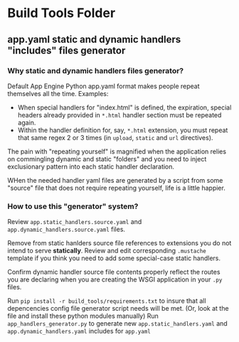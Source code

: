 # Build Tools Folder

## app.yaml static and dynamic handlers "includes" files generator

### Why static and dynamic handlers files generator?

Default App Engine Python app.yaml format makes people repeat themselves all the time. Examples:

- When special handlers for "index.html" is defined, the expiration, special headers already provided in `*.html` handler section must be repeated again.
- Within the handler definition for, say, `*.html` extension, you must repeat that same regex 2 or 3 times (in `upload`, `static` and `url` directives).

The pain with "repeating yourself" is magnified when the application relies on commingling dynamic and static "folders" and you need to inject exclusionary pattern into each static handler declaration.

WHen the needed handler yaml files are generated by a script from some "source" file that does not require repeating yourself, life is a little happier.

### How to use this "generator" system?

Review `app.static_handlers.source.yaml` and `app.dynamic_handlers.source.yaml` files. 

Remove from static hanlders source file references to extensions you do not intend to serve **statically**. 
Review and edit corresponding `.mustache` template if you think you need to add some special-case static handlers.

Confirm dynamic handler source file contents properly reflect the routes you are declaring when you are creating the WSGI application in your `.py` files.

Run `pip install -r build_tools/requirements.txt` to insure that all depencencies config file generator script needs will be met. (Or, look at the file and install these python modules manually)
Run `app_handlers_generator.py` to generate new `app.static_handlers.yaml` and `app.dynamic_handlers.yaml` includes for `app.yaml`
